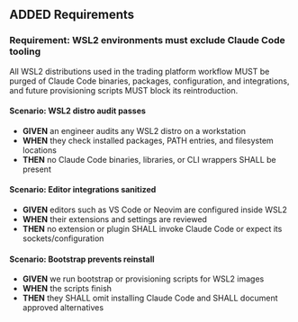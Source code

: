 ## ADDED Requirements
### Requirement: WSL2 environments must exclude Claude Code tooling
All WSL2 distributions used in the trading platform workflow MUST be purged of Claude Code binaries, packages, configuration, and integrations, and future provisioning scripts MUST block its reintroduction.

#### Scenario: WSL2 distro audit passes
- **GIVEN** an engineer audits any WSL2 distro on a workstation
- **WHEN** they check installed packages, PATH entries, and filesystem locations
- **THEN** no Claude Code binaries, libraries, or CLI wrappers SHALL be present

#### Scenario: Editor integrations sanitized
- **GIVEN** editors such as VS Code or Neovim are configured inside WSL2
- **WHEN** their extensions and settings are reviewed
- **THEN** no extension or plugin SHALL invoke Claude Code or expect its sockets/configuration

#### Scenario: Bootstrap prevents reinstall
- **GIVEN** we run bootstrap or provisioning scripts for WSL2 images
- **WHEN** the scripts finish
- **THEN** they SHALL omit installing Claude Code and SHALL document approved alternatives
